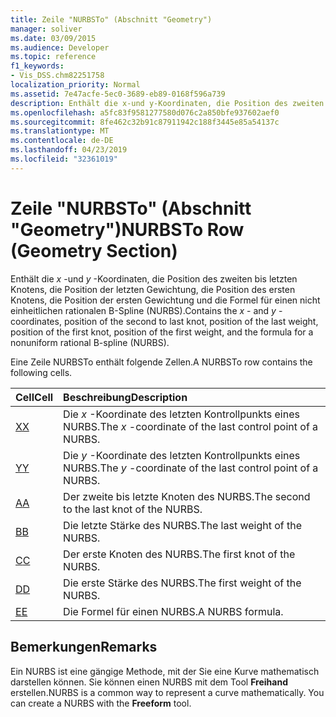 ```yaml
---
title: Zeile "NURBSTo" (Abschnitt "Geometry")
manager: soliver
ms.date: 03/09/2015
ms.audience: Developer
ms.topic: reference
f1_keywords:
- Vis_DSS.chm82251758
localization_priority: Normal
ms.assetid: 7e47acfe-5ec0-3689-eb89-0168f596a739
description: Enthält die x-und y-Koordinaten, die Position des zweiten bis letzten Knotens, die Position der letzten Gewichtung, die Position des ersten Knotens, die Position der ersten Gewichtung und die Formel für einen nicht einheitlichen rationalen B-Spline (NURBS).
ms.openlocfilehash: a5fc83f9581277580d076c2a850bfe937602aef0
ms.sourcegitcommit: 8fe462c32b91c87911942c188f3445e85a54137c
ms.translationtype: MT
ms.contentlocale: de-DE
ms.lasthandoff: 04/23/2019
ms.locfileid: "32361019"
---
```

# <a name="nurbsto-row-geometry-section"></a><span data-ttu-id="cf08c-103">Zeile "NURBSTo" (Abschnitt "Geometry")</span><span class="sxs-lookup"><span data-stu-id="cf08c-103">NURBSTo Row (Geometry Section)</span></span>

<span data-ttu-id="cf08c-104">Enthält die *x* -und *y* -Koordinaten, die Position des zweiten bis letzten Knotens, die Position der letzten Gewichtung, die Position des ersten Knotens, die Position der ersten Gewichtung und die Formel für einen nicht einheitlichen rationalen B-Spline (NURBS).</span><span class="sxs-lookup"><span data-stu-id="cf08c-104">Contains the  *x*  - and  *y*  -coordinates, position of the second to last knot, position of the last weight, position of the first knot, position of the first weight, and the formula for a nonuniform rational B-spline (NURBS).</span></span> 
  
<span data-ttu-id="cf08c-105">Eine Zeile NURBSTo enthält folgende Zellen.</span><span class="sxs-lookup"><span data-stu-id="cf08c-105">A NURBSTo row contains the following cells.</span></span>
  
|<span data-ttu-id="cf08c-106">**Cell**</span><span class="sxs-lookup"><span data-stu-id="cf08c-106">**Cell**</span></span>|<span data-ttu-id="cf08c-107">**Beschreibung**</span><span class="sxs-lookup"><span data-stu-id="cf08c-107">**Description**</span></span>|
|:-----|:-----|
|[<span data-ttu-id="cf08c-108">X</span><span class="sxs-lookup"><span data-stu-id="cf08c-108">X</span></span>](x-cell-geometry-section.md) <br/> |<span data-ttu-id="cf08c-109">Die *x* -Koordinate des letzten Kontrollpunkts eines NURBS.</span><span class="sxs-lookup"><span data-stu-id="cf08c-109">The  *x*  -coordinate of the last control point of a NURBS.</span></span>  <br/> |
|[<span data-ttu-id="cf08c-110">Y</span><span class="sxs-lookup"><span data-stu-id="cf08c-110">Y</span></span>](y-cell-geometry-section.md) <br/> |<span data-ttu-id="cf08c-111">Die *y* -Koordinate des letzten Kontrollpunkts eines NURBS.</span><span class="sxs-lookup"><span data-stu-id="cf08c-111">The  *y*  -coordinate of the last control point of a NURBS.</span></span>  <br/> |
|[<span data-ttu-id="cf08c-112">A</span><span class="sxs-lookup"><span data-stu-id="cf08c-112">A</span></span>](a-cell-geometry-section.md) <br/> |<span data-ttu-id="cf08c-113">Der zweite bis letzte Knoten des NURBS.</span><span class="sxs-lookup"><span data-stu-id="cf08c-113">The second to the last knot of the NURBS.</span></span>  <br/> |
|[<span data-ttu-id="cf08c-114">B</span><span class="sxs-lookup"><span data-stu-id="cf08c-114">B</span></span>](b-cell-geometry-section.md) <br/> |<span data-ttu-id="cf08c-115">Die letzte Stärke des NURBS.</span><span class="sxs-lookup"><span data-stu-id="cf08c-115">The last weight of the NURBS.</span></span>  <br/> |
|[<span data-ttu-id="cf08c-116">C</span><span class="sxs-lookup"><span data-stu-id="cf08c-116">C</span></span>](c-cell-geometry-section.md) <br/> |<span data-ttu-id="cf08c-117">Der erste Knoten des NURBS.</span><span class="sxs-lookup"><span data-stu-id="cf08c-117">The first knot of the NURBS.</span></span>  <br/> |
|[<span data-ttu-id="cf08c-118">D</span><span class="sxs-lookup"><span data-stu-id="cf08c-118">D</span></span>](d-cell-geometry-section.md) <br/> |<span data-ttu-id="cf08c-119">Die erste Stärke des NURBS.</span><span class="sxs-lookup"><span data-stu-id="cf08c-119">The first weight of the NURBS.</span></span>  <br/> |
|[<span data-ttu-id="cf08c-120">E</span><span class="sxs-lookup"><span data-stu-id="cf08c-120">E</span></span>](e-cell-geometry-section.md) <br/> |<span data-ttu-id="cf08c-121">Die Formel für einen NURBS.</span><span class="sxs-lookup"><span data-stu-id="cf08c-121">A NURBS formula.</span></span>  <br/> |
   
## <a name="remarks"></a><span data-ttu-id="cf08c-122">Bemerkungen</span><span class="sxs-lookup"><span data-stu-id="cf08c-122">Remarks</span></span>

<span data-ttu-id="cf08c-p101">Ein NURBS ist eine gängige Methode, mit der Sie eine Kurve mathematisch darstellen können. Sie können einen NURBS mit dem Tool **Freihand** erstellen.</span><span class="sxs-lookup"><span data-stu-id="cf08c-p101">NURBS is a common way to represent a curve mathematically. You can create a NURBS with the **Freeform** tool.</span></span> 
  

